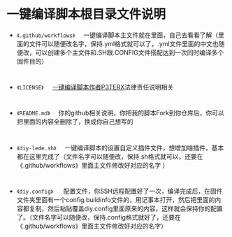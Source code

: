 # 一键编译脚本根目录文件说明
- `《.github/workflows》`&nbsp;&nbsp;&nbsp;&nbsp;&nbsp;一键编译脚本主文件就在里面，自己去看看了解（里面的文件可以随便改名字，保持.yml格式就可以了，.yml文件里面的中文也随便改，可以创建多个主文件和.SH跟.CONFIG文件搭配达到一次同时编译多个固件目的）
#
- `《LICENSE》`&nbsp;&nbsp;&nbsp;&nbsp;&nbsp;[一键编译脚本作者P3TERX](https://github.com/P3TERX/Actions-OpenWrt)法律责任说明相关
#
- `《README.md》`&nbsp;&nbsp;&nbsp;&nbsp;&nbsp;你的github相关说明，你把我的脚本Fork到你仓库后，你可以把里面的内容全删除了，换成你自己想写的
#
- `《diy-lede.sh》`&nbsp;&nbsp;&nbsp;&nbsp;&nbsp;一键编译脚本的设置自定义插件文件，想增加啥插件，基本都在这里完成了（文件名字可以随便改，保持.sh格式就可以，还要在《.github/workflows》里面主文件修改好对应的名字 ）
#
- `《diy.config》`&nbsp;&nbsp;&nbsp;&nbsp;&nbsp; 配置文件，你SSH远程配置好了一次，编译完成后，在固件文件夹里面有一个config.buildinfo文件的，用记事本打开，然后把里面的内容都复制，然后粘贴覆盖diy.config里面原来的内容，这样就会保持你的配置了。（文件名字可以随便改，保持.config格式就好了，还要在《.github/workflows》里面主文件修改好对应的名字）
